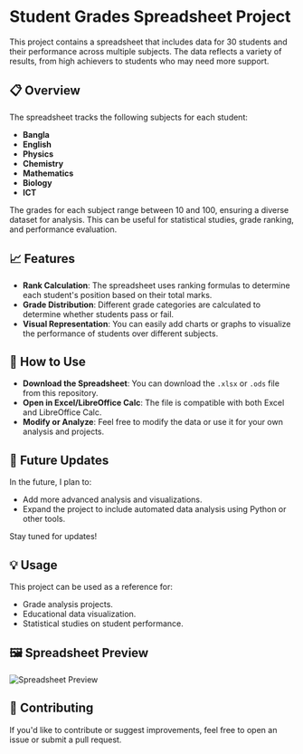 # Student Grades Spreadsheet Project

This project contains a spreadsheet that includes data for 30 students and their performance across multiple subjects. The data reflects a variety of results, from high achievers to students who may need more support.

## 📋 Overview
The spreadsheet tracks the following subjects for each student:
- **Bangla**
- **English**
- **Physics**
- **Chemistry**
- **Mathematics**
- **Biology**
- **ICT**

The grades for each subject range between 10 and 100, ensuring a diverse dataset for analysis. This can be useful for statistical studies, grade ranking, and performance evaluation.

## 📈 Features
- **Rank Calculation**: The spreadsheet uses ranking formulas to determine each student's position based on their total marks.
- **Grade Distribution**: Different grade categories are calculated to determine whether students pass or fail.
- **Visual Representation**: You can easily add charts or graphs to visualize the performance of students over different subjects.

## 📝 How to Use
- **Download the Spreadsheet**: You can download the `.xlsx` or `.ods` file from this repository.
- **Open in Excel/LibreOffice Calc**: The file is compatible with both Excel and LibreOffice Calc.
- **Modify or Analyze**: Feel free to modify the data or use it for your own analysis and projects.

## 🚀 Future Updates
In the future, I plan to:
- Add more advanced analysis and visualizations.
- Expand the project to include automated data analysis using Python or other tools.
  
Stay tuned for updates!

## 💡 Usage
This project can be used as a reference for:
- Grade analysis projects.
- Educational data visualization.
- Statistical studies on student performance.

## 🖼 Spreadsheet Preview
![Spreadsheet Preview](markheet.png)

## 🤝 Contributing
If you'd like to contribute or suggest improvements, feel free to open an issue or submit a pull request.
